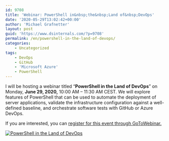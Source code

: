 ```yaml
---
id: 9708
title: 'Webinar: PowerShell in&nbsp;the&nbsp;Land of&nbsp;DevOps'
date: '2020-05-29T13:02:42+00:00'
author: 'Michael Grafnetter'
layout: post
guid: 'https://www.dsinternals.com/?p=9708'
permalink: /en/powershell-in-the-land-of-devops/
categories:
    - Uncategorized
tags:
    - DevOps
    - GitHub
    - 'Microsoft Azure'
    - PowerShell
---
```


I will be hosting a webinar titled “**PowerShell in the Land of DevOps**” on Monday, **June 29, 2020,** 10:00 AM – 11:30 AM CEST. We will explore features of PowerShell that can be used to automate the deployment of server applications, validate the infrastructure configuration against a well-defined baseline, and orchestrate software tests with GitHub or Azure DevOps.

If you are interested, you can [register for this event through GoToWebinar.](https://register.gotowebinar.com/register/1290381756014483467)

[![PowerShell in the Land of DevOps](https://www.dsinternals.com/wp-content/uploads/powershell_devops.jpg)](https://register.gotowebinar.com/register/1290381756014483467)